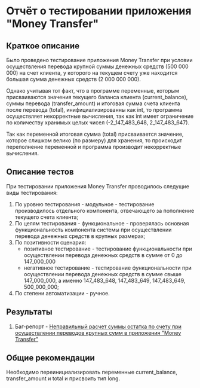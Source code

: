 # Отчёт о тестировании приложения "Money Transfer"

## Краткое описание

Было проведено тестирование приложения Money Transfer при условии осуществления перевода крупной суммы денежных средств (500 000 000) на счет клиента, у которого на текущем счету уже находится большая сумма денежных средств (2 000 000 000). 

Однако учитывая тот факт, что в программе переменные, которым присваиваются значения текущего баланса клиента (current_balance), суммы перевода (transfer_amount) и итоговая сумма счета клиента после перевода (total), инифициализированны как int, то программа осуществляет некорректные вычисления, так как int имеет ограничение по количеству хранимых целых чисел (-2_147_483_648, 2_147_483_647).

Так как переменной итоговая сумма (total) присваивается значение, которое слишком велико (по размеру) для хранения, то происходит переполнение переменной и программа производит некорректные вычисления.  

## Описание тестов

При тестировании приложения Money Transfer проводилось следущие виды тестирования:
1. По уровню тестирования - модульное - тестирование производилось отдельного компонента, отвечающего за пополнение текущего счета клиента;
1. По целям тестирования - функциональное - проверялась основная функциональность компонента системы при осуществлении перевода денежных средств в крупных размерах;
1. По позитивности сценария:
    * позитивное тестирование - тестирование функциональности при осуществлении перевода денежных средств в сумме от 0 до 147_000_000
    * негативное тестирование - тестирование функциональности при осуществлении перевода денежных средств в сумме свыше 147_000_000, а именно 147_483_648, 147_483_649, 147_483_649, 500_000_000;
1. По степени автоматизации - ручное.

## Результаты

1. Баг-репорт - [Неправильный расчет суммы остатка по счету при осуществлении переводов крупных сумм в приложения "Money Transfer"](https://github.com/EvgeniyaSelivanova/3_JAVA_HomeWork_2.1/issues/1)

## Общие рекомендации

Необходимо переинициализировать переменные current_balance, transfer_amount и total и присвоить тип long.
